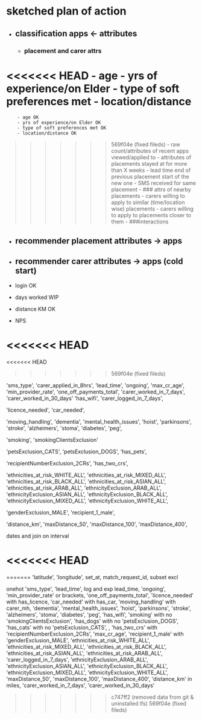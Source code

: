 # sketched plan of action
- ## classification apps <- attributes
    - ### placement and carer attrs
<<<<<<< HEAD
        - age
        - yrs of experience/on Elder
        - type of soft preferences met 
        - location/distance
=======
        - age OK
        - yrs of experience/on Elder OK
        - type of soft preferences met OK
        - location/distance OK
>>>>>>> 569f04e (fixed fileds)
        - raw count/attributes of recent apps viewed/applied to
        - attributes of placements stayed at for more than X weeks
        - lead time end of previous placement start of the new one
        - SMS received for same placement
    - ### attrs of nearby placements
        - carers willing to apply to similar (time/location wise) placements
        - carers willing to apply to placements closer to them
    - ###interactions
- ## recommender placement attributes -> apps
- ## recommender carer attributes -> apps (cold start)

 - login OK
 - days worked WIP 
 - distance KM OK
 - NPS 

<<<<<<< HEAD
=======
<<<<<<< HEAD
>>>>>>> 569f04e (fixed fileds)

 'sms_type', 
 'carer_applied_in_8hrs',
 'lead_time',
 'ongoing', 
 'max_cr_age', 
 'min_provider_rate',
 'one_off_payments_total',
 'carer_worked_in_7_days',
 'carer_worked_in_30_days'
 'has_wifi', 
 'carer_logged_in_7_days',


 'licence_needed', 
 'car_needed', 


 'moving_handling', 
 'dementia',
 'mental_health_issues',
 'hoist',
 'parkinsons', 
 'stroke',
 'alzheimers',
 'stoma', 
 'diabetes', 
 'peg', 

 'smoking',
'smokingClientsExclusion'

 'petsExclusion_CATS', 
 'petsExclusion_DOGS',
 'has_pets',

 'recipientNumberExclusion_2CRs',
 'has_two_crs',


 'ethnicities_at_risk_WHITE_ALL',
 'ethnicities_at_risk_MIXED_ALL',
 'ethnicities_at_risk_BLACK_ALL',
 'ethnicities_at_risk_ASIAN_ALL',
 'ethnicities_at_risk_ARAB_ALL',
 'ethnicityExclusion_ARAB_ALL',
 'ethnicityExclusion_ASIAN_ALL', 
 'ethnicityExclusion_BLACK_ALL',
 'ethnicityExclusion_MIXED_ALL',
 'ethnicityExclusion_WHITE_ALL',

 'genderExclusion_MALE', 
 'recipient_1_male',

 'distance_km', 
 'maxDistance_50', 
 'maxDistance_100',
 'maxDistance_400',


dates and join on interval

<<<<<<< HEAD
=======
=======
'latitude', 'longitude', set_at, match_request_id, subset excl


onehot 'sms_type', 
'lead_time', log and exp lead_time,
'ongoing', 
'min_provider_rate' or brackets,
'one_off_payments_total',
'licence_needed' with has_licence,
'car_needed' with has_car,
'moving_handling' with carer_mh,
'dementia',
'mental_health_issues',
'hoist',
'parkinsons',
'stroke',
'alzheimers',
'stoma',
'diabetes',
'peg',
'has_wifi',
'smoking' with no 'smokingClientsExclusion',
'has_dogs' with no 'petsExclusion_DOGS',
'has_cats' with no 'petsExclusion_CATS',
,
'has_two_crs' with 'recipientNumberExclusion_2CRs',
'max_cr_age',
'recipient_1_male' with 'genderExclusion_MALE',
'ethnicities_at_risk_WHITE_ALL',
'ethnicities_at_risk_MIXED_ALL',
'ethnicities_at_risk_BLACK_ALL',
'ethnicities_at_risk_ASIAN_ALL',
'ethnicities_at_risk_ARAB_ALL', 
'carer_logged_in_7_days',
'ethnicityExclusion_ARAB_ALL',
'ethnicityExclusion_ASIAN_ALL',
'ethnicityExclusion_BLACK_ALL',
'ethnicityExclusion_MIXED_ALL',
'ethnicityExclusion_WHITE_ALL',
'maxDistance_50',
'maxDistance_100',
'maxDistance_400',
'distance_km' in miles,
'carer_worked_in_7_days',
'carer_worked_in_30_days'



>>>>>>> c747ff2 (removed data from git & uninstalled lfs)
>>>>>>> 569f04e (fixed fileds)
